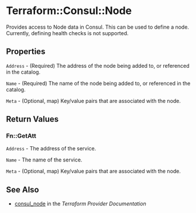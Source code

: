 # Terraform::Consul::Node

Provides access to Node data in Consul. This can be used to define a
node. Currently, defining health checks is not supported.

## Properties

`Address` - (Required) The address of the node being added to,
or referenced in the catalog.

`Name` - (Required) The name of the node being added to, or
referenced in the catalog.

`Meta` - (Optional, map) Key/value pairs that are associated with the node.


## Return Values

### Fn::GetAtt

`Address` - The address of the service.

`Name` - The name of the service.

`Meta` - (Optional, map) Key/value pairs that are associated with the node.

## See Also

* [consul_node](https://www.terraform.io/docs/providers/consul/r/node.html) in the _Terraform Provider Documentation_